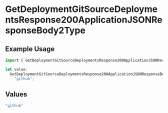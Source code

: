 # GetDeploymentGitSourceDeploymentsResponse200ApplicationJSONResponseBody2Type

## Example Usage

```typescript
import { GetDeploymentGitSourceDeploymentsResponse200ApplicationJSONResponseBody2Type } from "@vercel/sdk/models/operations/getdeployment.js";

let value:
  GetDeploymentGitSourceDeploymentsResponse200ApplicationJSONResponseBody2Type =
    "github";
```

## Values

```typescript
"github"
```